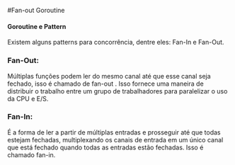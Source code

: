 #Fan-out Goroutine


#### Goroutine e Pattern
Existem alguns patterns para concorrência, dentre eles: Fan-In e Fan-Out.

### Fan-Out:
Múltiplas funções podem ler do mesmo canal até que esse canal seja fechado, isso é chamado de fan-out . Isso fornece uma maneira de distribuir o trabalho entre um grupo de trabalhadores para paralelizar o uso da CPU e E/S.

### Fan-In:
É a forma de ler a partir de múltiplas entradas e prosseguir até que todas estejam fechadas, multiplexando os canais de entrada em um único canal que está fechado quando todas as entradas estão fechadas. Isso é chamado fan-in.